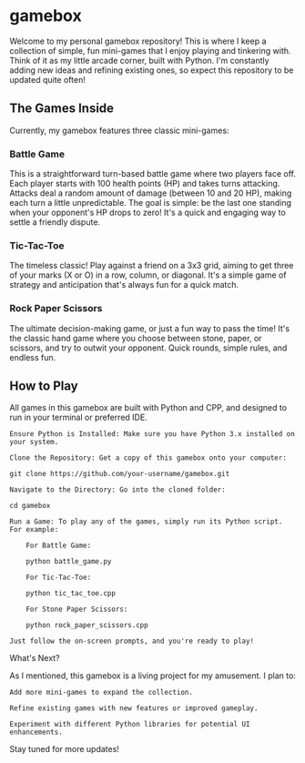 # gamebox

Welcome to my personal gamebox repository! This is where I keep a collection of simple, fun mini-games that I enjoy playing and tinkering with. Think of it as my little arcade corner, built with Python. I'm constantly adding new ideas and refining existing ones, so expect this repository to be updated quite often!

## The Games Inside

Currently, my gamebox features three classic mini-games:

### Battle Game

This is a straightforward turn-based battle game where two players face off. Each player starts with 100 health points (HP) and takes turns attacking. Attacks deal a random amount of damage (between 10 and 20 HP), making each turn a little unpredictable. The goal is simple: be the last one standing when your opponent's HP drops to zero! It's a quick and engaging way to settle a friendly dispute.

### Tic-Tac-Toe

The timeless classic! Play against a friend on a 3x3 grid, aiming to get three of your marks (X or O) in a row, column, or diagonal. It's a simple game of strategy and anticipation that's always fun for a quick match.

### Rock Paper Scissors

The ultimate decision-making game, or just a fun way to pass the time! It's the classic hand game where you choose between stone, paper, or scissors, and try to outwit your opponent. Quick rounds, simple rules, and endless fun.

## How to Play

All games in this gamebox are built with Python and CPP, and designed to run in your terminal or preferred IDE.

    Ensure Python is Installed: Make sure you have Python 3.x installed on your system.

    Clone the Repository: Get a copy of this gamebox onto your computer:

    git clone https://github.com/your-username/gamebox.git

    Navigate to the Directory: Go into the cloned folder:

    cd gamebox

    Run a Game: To play any of the games, simply run its Python script. For example:

        For Battle Game:

        python battle_game.py

        For Tic-Tac-Toe:

        python tic_tac_toe.cpp

        For Stone Paper Scissors:

        python rock_paper_scissors.cpp

    Just follow the on-screen prompts, and you're ready to play!

What's Next?

As I mentioned, this gamebox is a living project for my amusement. I plan to:

    Add more mini-games to expand the collection.

    Refine existing games with new features or improved gameplay.

    Experiment with different Python libraries for potential UI enhancements.

Stay tuned for more updates!
